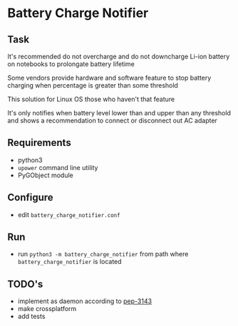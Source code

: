 # Battery Charge Notifier

## Task

It's recommended do not overcharge and do not downcharge Li-ion battery on notebooks to prolongate battery lifetime

Some vendors provide hardware and software feature to stop battery charging when percentage is greater than some threshold

This solution for Linux OS those who haven't that feature

It's only notifies when battery level lower than and upper than any threshold and shows a recommendation to connect or disconnect out AC adapter

## Requirements

* python3
* `upower` command line utility
* PyGObject module

## Configure

* edit `battery_charge_notifier.conf`

## Run

* run `python3 -m battery_charge_notifier` from path where `battery_charge_notifier` is located

## TODO's

* implement as daemon according to [pep-3143](https://www.python.org/dev/peps/pep-3143/)
* make crossplatform
* add tests

